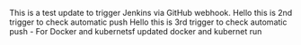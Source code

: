 This is a test update to trigger Jenkins via GitHub webhook.
Hello this is 2nd trigger to check automatic push
Hello this is 3rd trigger to check automatic push - For Docker and kubernetsf
updated docker and kubernet run
